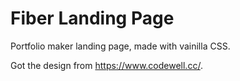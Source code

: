 # Fiber Landing Page 

Portfolio maker landing page, made with vainilla CSS. 

Got the design from https://www.codewell.cc/.
